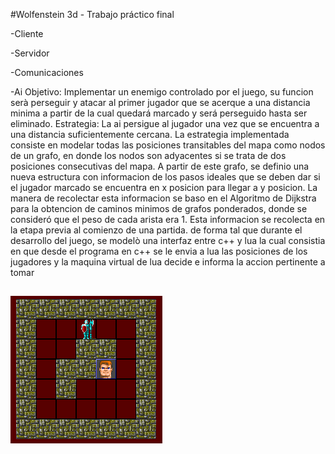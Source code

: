 #Wolfenstein 3d - Trabajo práctico final

-Cliente

-Servidor

-Comunicaciones

-Ai
Objetivo: Implementar un enemigo controlado por el juego, su funcion serà perseguir y atacar al primer jugador que se acerque a una distancia minima a partir de 
la cual quedará marcado y será perseguido hasta ser eliminado. 
Estrategia: La ai persigue al jugador una vez que se encuentra a una distancia suficientemente cercana. 
La estrategia implementada consiste en modelar todas las posiciones transitables del mapa como nodos de un grafo, 
en donde los nodos son adyacentes si se trata de dos posiciones consecutivas del mapa.
A partir de este grafo, se definio una nueva estructura con informacion de los pasos ideales que se deben dar si el jugador marcado se encuentra en x posicion 
para llegar a y 
posicion. La manera de recolectar esta informacion se baso en el Algoritmo de Dijkstra para la obtencion de caminos minimos de grafos ponderados, donde se consideró 
que el peso de cada arista era 1.
Esta informacion se recolecta en la etapa previa al comienzo de una partida. de forma tal que durante el desarrollo del juego, se modelò una interfaz entre c++ 
y lua la cual consistia en que desde el programa en c++ se le envia a lua las posiciones de los jugadores y la maquina virtual de lua decide e informa la accion 
pertinente a tomar  

![ai_0](https://github.com/SCAPELLI/Wolfenstein3D/blob/main/images/ai_0.png?raw=true)
-


